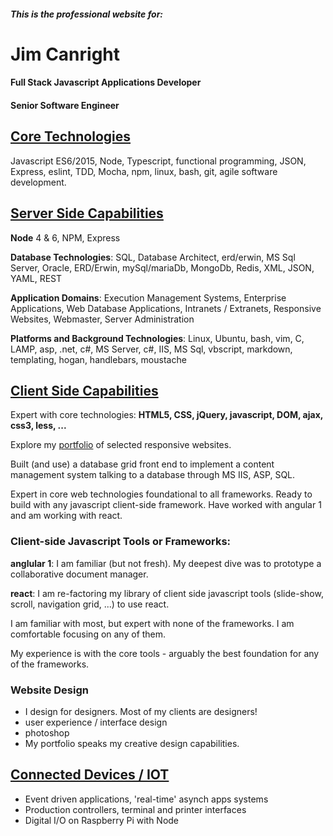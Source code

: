 ##### This is the professional website for:

# Jim Canright

#### Full Stack Javascript Applications Developer
#### Senior Software Engineer

## [Core Technologies](/core-capabilities.hmd)

Javascript ES6/2015, Node, Typescript, functional programming, JSON, Express, eslint, TDD, Mocha, npm, linux, bash, git, agile software development.

## [Server Side Capabilities](/server-side.hmd)

**Node** 4 & 6, NPM, Express

**Database Technologies**: SQL, Database Architect, erd/erwin, MS Sql Server, Oracle, ERD/Erwin, mySql/mariaDb, MongoDb, Redis, XML, JSON, YAML, REST

**Application Domains**: Execution Management Systems, Enterprise Applications, Web Database Applications, Intranets / Extranets, Responsive Websites, Webmaster, Server Administration

**Platforms and Background Technologies**: Linux, Ubuntu, bash, vim, C, LAMP, asp, .net, c#, MS Server, c#, IIS, MS Sql, vbscript, markdown, templating, hogan, handlebars, moustache

## [Client Side Capabilities](/client-side.hmd)

Expert with core technologies: **HTML5, CSS, jQuery, javascript, DOM, ajax, css3, less, ...**

Explore my [portfolio](http://canright.net/client-side.hmd) of selected responsive websites.

Built (and use) a database grid front end to implement a content management system talking to a database through MS IIS, ASP, SQL.

Expert in core web technologies foundational to all frameworks.  Ready to build with any javascript client-side framework.  Have worked with angular 1 and am working with react.

### Client-side Javascript Tools or Frameworks:

**anglular 1**: I am familiar (but not fresh).  My deepest dive was to prototype a collaborative document manager.

**react**: I am re-factoring my library of client side javascript tools (slide-show, scroll, navigation grid, ...) to use react.

I am familiar with most, but expert with none of the frameworks.  I am comfortable focusing on any of them.

My experience is with the core tools - arguably the best foundation for any of the frameworks.

### Website Design
- I design for designers.  Most of my clients are designers!
- user experience / interface design
- photoshop
- My portfolio speaks my creative design capabilities.

## [Connected Devices / IOT](/iot.hmd)

- Event driven applications, 'real-time' asynch apps systems
- Production controllers, terminal and printer interfaces
- Digital I/O on Raspberry Pi with Node
